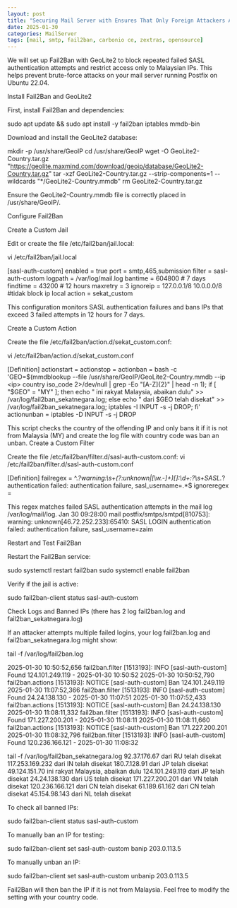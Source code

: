 ```yaml
---
layout: post
title: "Securing Mail Server with Ensures That Only Foreign Attackers Are Blocked To Attempt Logins Safely"
date: 2025-01-30
categories: MailServer
tags: [mail, smtp, fail2ban, carbonio ce, zextras, opensource]
---
```


We will set up Fail2Ban with GeoLite2 to block repeated failed SASL authentication attempts and restrict access only to Malaysian IPs. This helps prevent brute-force attacks on your mail server running Postfix on Ubuntu 22.04.

Install Fail2Ban and GeoLite2

First, install Fail2Ban and dependencies:

sudo apt update && sudo apt install -y fail2ban iptables mmdb-bin

Download and install the GeoLite2 database:

mkdir -p /usr/share/GeoIP
cd /usr/share/GeoIP
wget -O GeoLite2-Country.tar.gz "https://geolite.maxmind.com/download/geoip/database/GeoLite2-Country.tar.gz"
tar -xzf GeoLite2-Country.tar.gz --strip-components=1 --wildcards "*/GeoLite2-Country.mmdb"
rm GeoLite2-Country.tar.gz

Ensure the GeoLite2-Country.mmdb file is correctly placed in /usr/share/GeoIP/.

Configure Fail2Ban

Create a Custom Jail

Edit or create the file /etc/fail2ban/jail.local:

vi /etc/fail2ban/jail.local

[sasl-auth-custom]
enabled = true
port = smtp,465,submission
filter = sasl-auth-custom
logpath = /var/log/mail.log
bantime = 604800 # 7 days
findtime = 43200 # 12 hours
maxretry = 3
ignoreip = 127.0.0.1/8 10.0.0.0/8  #tidak block ip local
action = sekat_custom

This configuration monitors SASL authentication failures and bans IPs that exceed 3 failed attempts in 12 hours for 7 days.

Create a Custom Action

Create the file /etc/fail2ban/action.d/sekat_custom.conf:

vi /etc/fail2ban/action.d/sekat_custom.conf

[Definition]
actionstart =
actionstop =
actionban = bash -c 'GEO=$(mmdblookup --file /usr/share/GeoIP/GeoLite2-Country.mmdb --ip <ip> country iso_code 2>/dev/null | grep -Eo "[A-Z]{2}" | head -n 1); if [ "$GEO" = "MY" ]; then echo "<ip> ini rakyat Malaysia, abaikan dulu" >> /var/log/fail2ban_sekatnegara.log; else echo "<ip> dari $GEO telah disekat" >> /var/log/fail2ban_sekatnegara.log; iptables -I INPUT -s <ip> -j DROP; fi'
actionunban = iptables -D INPUT -s <ip> -j DROP

This script checks the country of the offending IP and only bans it if it is not from Malaysia (MY) and create the log file with country code was ban an unban.
Create a Custom Filter

Create the file /etc/fail2ban/filter.d/sasl-auth-custom.conf:
vi /etc/fail2ban/filter.d/sasl-auth-custom.conf

[Definition]
failregex = ^.*?warning:\s+(?:unknown|[\w\.-]+)\[<HOST>\]:\d+:?\s+SASL.*?authentication failed: authentication failure, sasl_username=.*$
ignoreregex =

This regex matches failed SASL authentication attempts in the mail log /var/log/mail/log.
Jan 30 09:28:00 mail postfix/smtps/smtpd[810753]: warning: unknown[46.72.252.233]:65410: SASL LOGIN authentication failed: authentication failure, sasl_username=zaim

Restart and Test Fail2Ban

Restart the Fail2Ban service:

sudo systemctl restart fail2ban sudo systemctl enable fail2ban

Verify if the jail is active:

sudo fail2ban-client status sasl-auth-custom

Check Logs and Banned IPs (there has 2 log fail2ban.log and  fail2ban_sekatnegara.log)

If an attacker attempts multiple failed logins, your log fail2ban.log and  fail2ban_sekatnegara.log might show:

tail -f /var/log/fail2ban.log

2025-01-30 10:50:52,656 fail2ban.filter         [1513193]: INFO    [sasl-auth-custom] Found 124.101.249.119 - 2025-01-30 10:50:52
2025-01-30 10:50:52,790 fail2ban.actions        [1513193]: NOTICE  [sasl-auth-custom] Ban 124.101.249.119
2025-01-30 11:07:52,366 fail2ban.filter         [1513193]: INFO    [sasl-auth-custom] Found 24.24.138.130 - 2025-01-30 11:07:51
2025-01-30 11:07:52,433 fail2ban.actions        [1513193]: NOTICE  [sasl-auth-custom] Ban 24.24.138.130
2025-01-30 11:08:11,332 fail2ban.filter         [1513193]: INFO    [sasl-auth-custom] Found 171.227.200.201 - 2025-01-30 11:08:11
2025-01-30 11:08:11,660 fail2ban.actions        [1513193]: NOTICE  [sasl-auth-custom] Ban 171.227.200.201
2025-01-30 11:08:32,796 fail2ban.filter         [1513193]: INFO    [sasl-auth-custom] Found 120.236.166.121 - 2025-01-30 11:08:32

tail -f /var/log/fail2ban_sekatnegara.log
92.37.176.67 dari RU telah disekat
117.253.169.232 dari IN telah disekat
180.7.128.91 dari JP telah disekat
49.124.151.70 ini rakyat Malaysia, abaikan dulu
124.101.249.119 dari JP telah disekat
24.24.138.130 dari US telah disekat
171.227.200.201 dari VN telah disekat
120.236.166.121 dari CN telah disekat
61.189.61.162 dari CN telah disekat
45.154.98.143 dari NL telah disekat

To check all banned IPs:

sudo fail2ban-client status sasl-auth-custom

To manually ban an IP for testing:

sudo fail2ban-client set sasl-auth-custom banip 203.0.113.5

To manually unban an IP:

sudo fail2ban-client set sasl-auth-custom unbanip 203.0.113.5

Fail2Ban will then ban the IP if it is not from Malaysia. Feel free to modify the setting with your country code.
